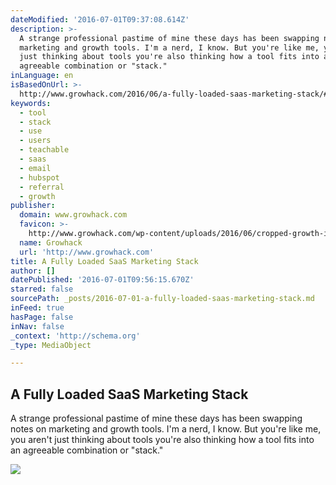 ```yaml
---
dateModified: '2016-07-01T09:37:08.614Z'
description: >-
  A strange professional pastime of mine these days has been swapping notes on
  marketing and growth tools. I'm a nerd, I know. But you're like me, you aren't
  just thinking about tools you're also thinking how a tool fits into an
  agreeable combination or "stack."
inLanguage: en
isBasedOnUrl: >-
  http://www.growhack.com/2016/06/a-fully-loaded-saas-marketing-stack/#.V3Y5oct_TqB
keywords:
  - tool
  - stack
  - use
  - users
  - teachable
  - saas
  - email
  - hubspot
  - referral
  - growth
publisher:
  domain: www.growhack.com
  favicon: >-
    http://www.growhack.com/wp-content/uploads/2016/06/cropped-growth-icon-1-192x192.png
  name: Growhack
  url: 'http://www.growhack.com'
title: A Fully Loaded SaaS Marketing Stack
author: []
datePublished: '2016-07-01T09:56:15.670Z'
starred: false
sourcePath: _posts/2016-07-01-a-fully-loaded-saas-marketing-stack.md
inFeed: true
hasPage: false
inNav: false
_context: 'http://schema.org'
_type: MediaObject

---
```

<article style=""><h1>A Fully Loaded SaaS Marketing Stack</h1><p>A strange professional pastime of mine these days has been swapping notes on marketing and growth tools. I'm a nerd, I know. But you're like me, you aren't just thinking about tools you're also thinking how a tool fits into an agreeable combination or "stack."</p><img src="http://www.growhack.com/wp-content/uploads/2016/06/Screen-Shot-2016-06-30-at-3.07.10-AM-1024x435.png" /></article>